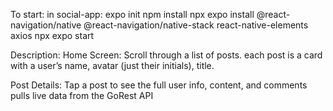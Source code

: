 To start:
in social-app:
expo init
npm install
npx expo install @react-navigation/native @react-navigation/native-stack react-native-elements axios
npx expo start

Description:
Home Screen: Scroll through a list of posts. each post is a card with a user’s name, avatar (just their initials), title.

Post Details: Tap a post to see the full user info, content, and comments
pulls live data from the GoRest API